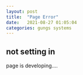 ```yaml
---
layout: post
title:  "Page Error"
date:   2021-08-27 01:05:04
categories: gungs systems
---
```



## not setting in 
page is developing....

